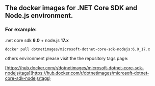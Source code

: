 ## The docker images for .NET Core SDK and Node.js environment.

### For example:
.net core sdk **6.0** + node.js **17.x**

    docker pull dotnetimages/microsoft-dotnet-core-sdk-nodejs:6.0_17.x
others environment please visit the the repository tags page:

[https://hub.docker.com/r/dotnetimages/microsoft-dotnet-core-sdk-nodejs/tags](https://hub.docker.com/r/dotnetimages/microsoft-dotnet-core-sdk-nodejs/tags)
